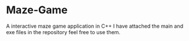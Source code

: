 # Maze-Game
A interactive maze game application in C++
I have attached the main and exe files in the repository feel free to use them.
